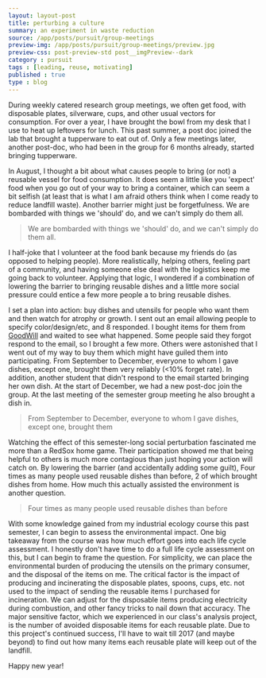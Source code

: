 ```yaml
---
layout: layout-post
title: perturbing a culture
summary: an experiment in waste reduction
source: /app/posts/pursuit/group-meetings
preview-img: /app/posts/pursuit/group-meetings/preview.jpg
preview-css: post-preview-std post__imgPreview--dark
category : pursuit
tags : [leading, reuse, motivating]
published : true
type : blog
---
```


During weekly catered research group meetings, we often get food, with disposable plates, silverware, cups, and other usual vectors for consumption. For over a year, I have brought the bowl from my desk that I use to heat up leftovers for lunch. This past summer, a post doc joined the lab that brought a tupperware to eat out of. Only a few meetings later, another post-doc, who had been in the group for 6 months already, started bringing tupperware. 

In August, I thought a bit about what causes people to bring (or not) a reusable vessel for food consumption. It does seem a little like you 'expect' food when you go out of your way to bring a container, which can seem a bit selfish (at least that is what I am afraid others think when I come ready to reduce landfill waste). Another barrier might just be forgetfulness. We are bombarded with things we 'should' do, and we can't simply do them all. 

> We are bombarded with things we 'should' do, and we can't simply do them all.

I half-joke that I volunteer at the food bank because my friends do (as opposed to helping people). More realistically, helping others, feeling part of a community, and having someone else deal with the logistics keep me going back to volunteer. Applying that logic, I wondered if a combination of lowering the barrier to bringing reusable dishes and a little more social pressure could entice a few more people a to bring reusable dishes. 

I set a plan into action: buy dishes and utensils for people who want them and then watch for atrophy or growth. I sent out an email allowing people to specify color/design/etc, and 8 responded. I bought items for them from [GoodWill](https://www.goodwillmass.org/) and waited to see what happened. Some people said they forgot respond to the email, so I brought a few more. Others were astonished that I went out of my way to buy them which might have guiled them into participating. From September to December, everyone to whom I gave dishes, except one, brought them very reliably (<10% forget rate). In addition, another student that didn't respond to the email started bringing her own dish. At the start of December, we had a new post-doc join the group. At the last meeting of the semester group meeting he also brought a dish in. 

> From September to December, everyone to whom I gave dishes, except one, brought them

Watching the effect of this semester-long social perturbation fascinated me more than a RedSox home game. Their participation showed me that being helpful to others is much more contagious than just hoping your action will catch on. By lowering the barrier (and accidentally adding some guilt), Four times as many people used reusable dishes than before, 2 of which brought dishes from home. How much this actually assisted the environment is another question. 

> Four times as many people used reusable dishes than before

With some knowledge gained from my industrial ecology course this past semester, I can begin to assess the environmental impact. One big takeaway from the course was how much effort goes into each life cycle assessment. I honestly don't have time to do a full life cycle assessment on this, but I can begin to frame the question. For simplicity, we can place the environmental burden of producing the utensils on the primary consumer, and the disposal of the items on me. The critical factor is the impact of producing and incinerating the disposable plates, spoons, cups, etc. not used to the impact of sending the reusable items I purchased for incineration. We can adjust for the disposable items producing electricity during combustion, and other fancy tricks to nail down that accuracy. The major sensitive factor, which we experienced in our class's analysis project, is the number of avoided disposable items for each reusable plate. Due to this project's continued success, I'll have to wait till 2017 (and maybe beyond) to find out how many items each reusable plate will keep out of the landfill. 

Happy new year!
